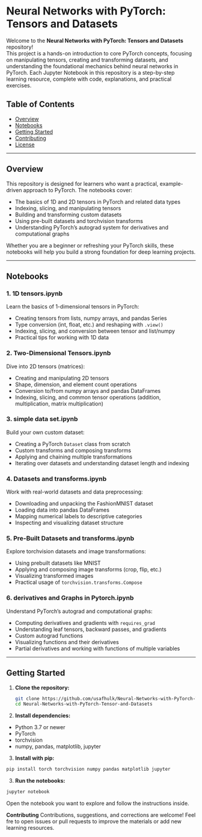 # Neural Networks with PyTorch: Tensors and Datasets

Welcome to the **Neural Networks with PyTorch: Tensors and Datasets** repository!  
This project is a hands-on introduction to core PyTorch concepts, focusing on manipulating tensors, creating and transforming datasets, and understanding the foundational mechanics behind neural networks in PyTorch. Each Jupyter Notebook in this repository is a step-by-step learning resource, complete with code, explanations, and practical exercises.

## Table of Contents

- [Overview](#overview)
- [Notebooks](#notebooks)
- [Getting Started](#getting-started)
- [Contributing](#contributing)
- [License](#license)

---

## Overview

This repository is designed for learners who want a practical, example-driven approach to PyTorch. The notebooks cover:

- The basics of 1D and 2D tensors in PyTorch and related data types
- Indexing, slicing, and manipulating tensors
- Building and transforming custom datasets
- Using pre-built datasets and torchvision transforms
- Understanding PyTorch’s autograd system for derivatives and computational graphs

Whether you are a beginner or refreshing your PyTorch skills, these notebooks will help you build a strong foundation for deep learning projects.

---

## Notebooks

### 1. **1D tensors.ipynb**
Learn the basics of 1-dimensional tensors in PyTorch:
- Creating tensors from lists, numpy arrays, and pandas Series
- Type conversion (int, float, etc.) and reshaping with `.view()`
- Indexing, slicing, and conversion between tensor and list/numpy
- Practical tips for working with 1D data

### 2. **Two-Dimensional Tensors.ipynb**
Dive into 2D tensors (matrices):
- Creating and manipulating 2D tensors
- Shape, dimension, and element count operations
- Conversion to/from numpy arrays and pandas DataFrames
- Indexing, slicing, and common tensor operations (addition, multiplication, matrix multiplication)

### 3. **simple data set.ipynb**
Build your own custom dataset:
- Creating a PyTorch `Dataset` class from scratch
- Custom transforms and composing transforms
- Applying and chaining multiple transformations
- Iterating over datasets and understanding dataset length and indexing

### 4. **Datasets and transforms.ipynb**
Work with real-world datasets and data preprocessing:
- Downloading and unpacking the FashionMNIST dataset
- Loading data into pandas DataFrames
- Mapping numerical labels to descriptive categories
- Inspecting and visualizing dataset structure

### 5. **Pre-Built Datasets and transforms.ipynb**
Explore torchvision datasets and image transformations:
- Using prebuilt datasets like MNIST
- Applying and composing image transforms (crop, flip, etc.)
- Visualizing transformed images
- Practical usage of `torchvision.transforms.Compose`

### 6. **derivatives and Graphs in Pytorch.ipynb**
Understand PyTorch’s autograd and computational graphs:
- Computing derivatives and gradients with `requires_grad`
- Understanding leaf tensors, backward passes, and gradients
- Custom autograd functions
- Visualizing functions and their derivatives
- Partial derivatives and working with functions of multiple variables

---

## Getting Started

1. **Clone the repository:**
   ```bash
   git clone https://github.com/usafhulk/Neural-Networks-with-PyTorch-Tensor-and-Datasets.git
   cd Neural-Networks-with-PyTorch-Tensor-and-Datasets
2. **Install dependencies:**

- Python 3.7 or newer
- PyTorch
- torchvision
- numpy, pandas, matplotlib, jupyter
3. **Install with pip:**

```bash
pip install torch torchvision numpy pandas matplotlib jupyter
```
3. **Run the notebooks:**

```bash
jupyter notebook
```
Open the notebook you want to explore and follow the instructions inside.

**Contributing**
Contributions, suggestions, and corrections are welcome!
Feel fre to open issues or pull requests to improve the materials or add new learning resources.


